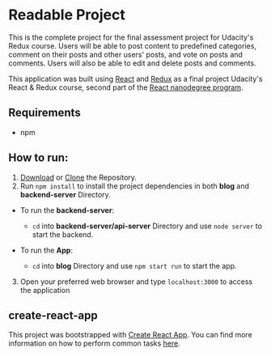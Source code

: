 # Readable Project
This is the complete project for the final assessment project for Udacity's Redux course. Users will be able to post content to predefined categories, comment on their posts and other users' posts, and vote on posts and comments. Users will also be able to edit and delete posts and comments.

This application was built using [React](https://reactjs.org/) and [Redux](https://redux.js.org//) as a final project Udacity's React & Redux course, second part of the [React nanodegree program](https://www.udacity.com/course/react-nanodegree--nd019).

## Requirements
* npm

## How to run:
1. [Download](https://github.com/lbarahona/reactnd-project-readable/archive/master.zip) or [Clone](https://github.com/lbarahona/reactnd-project-readable.git) the Repository.
2. Run `npm install` to install the project dependencies in both **blog** and **backend-server** Directory.
- To run the **backend-server**: 
  - `cd` into **backend-server/api-server** Directory and use `node server` to start the backend.
  
- To run the **App**: 
  - `cd` into **blog** Directory and use `npm start run` to start the app.
  
3. Open your preferred web browser and type `localhost:3000` to access the application

## create-react-app
This project was bootstrapped with [Create React App](https://github.com/facebookincubator/create-react-app). You can find more information on how to perform common tasks [here](https://github.com/facebookincubator/create-react-app/blob/master/packages/react-scripts/template/README.md).
